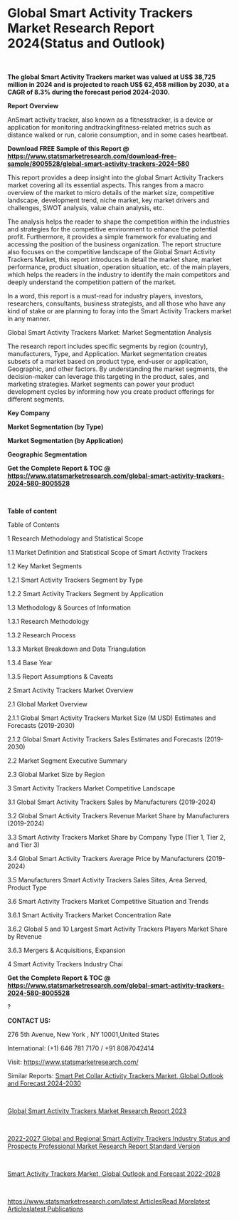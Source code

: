 <h1>Global Smart Activity Trackers Market Research Report 2024(Status and Outlook)</h1><br/><p><strong>The global Smart Activity Trackers market was valued at US$ 38,725 million in 2024 and is projected to reach US$ 62,458 million by 2030, at a <strong>CAGR</strong> of 8.3% during the forecast period 2024-2030.</strong></p>
 
 
 
 <p><strong>Report Overview</strong></p>
 
 
 
 <p>AnSmart activity tracker, also known as a fitnesstracker, is a device or application for monitoring andtrackingfitness-related metrics such as distance walked or run, calorie consumption, and in some cases heartbeat.</p>
 
 
 
 <p><strong>Download FREE Sample of this Report @ <a href="https://www.statsmarketresearch.com/download-free-sample/8005528/global-smart-activity-trackers-2024-580">https://www.statsmarketresearch.com/download-free-sample/8005528/global-smart-activity-trackers-2024-580</a></strong></p>
 
 
 
 <p>This report provides a deep insight into the global Smart Activity Trackers market covering all its essential aspects. This ranges from a macro overview of the market to micro details of the market size, competitive landscape, development trend, niche market, key market drivers and challenges, SWOT analysis, value chain analysis, etc.</p>
 
 
 
 <p>The analysis helps the reader to shape the competition within the industries and strategies for the competitive environment to enhance the potential profit. Furthermore, it provides a simple framework for evaluating and accessing the position of the business organization. The report structure also focuses on the competitive landscape of the Global Smart Activity Trackers Market, this report introduces in detail the market share, market performance, product situation, operation situation, etc. of the main players, which helps the readers in the industry to identify the main competitors and deeply understand the competition pattern of the market.</p>
 
 
 
 <p>In a word, this report is a must-read for industry players, investors, researchers, consultants, business strategists, and all those who have any kind of stake or are planning to foray into the Smart Activity Trackers market in any manner.</p>
 
 
 
 <p>Global Smart Activity Trackers Market: Market Segmentation Analysis</p>
 
 
 
 <p>The research report includes specific segments by region (country), manufacturers, Type, and Application. Market segmentation creates subsets of a market based on product type, end-user or application, Geographic, and other factors. By understanding the market segments, the decision-maker can leverage this targeting in the product, sales, and marketing strategies. Market segments can power your product development cycles by informing how you create product offerings for different segments.</p>
 
 
 
 <p><strong>Key Company</strong></p>
 
 
 
 <p><strong>Market Segmentation (by Type)</strong></p>
 
 
 
 <p><strong>Market Segmentation (<strong>by Application</strong>)</strong></p>
 
 
 
 <p><strong>Geographic Segmentation</strong></p>
 
 
 
 <div><b>Get the Complete Report & TOC @ <a href="https://www.statsmarketresearch.com/global-smart-activity-trackers-2024-580-8005528">https://www.statsmarketresearch.com/global-smart-activity-trackers-2024-580-8005528</a></b></div>
 
 
 
 <p><br />
 
 <b>Table of content</b></p>
 
 
 
 <p>Table of Contents<br />
 
 1 Research Methodology and Statistical Scope<br />
 
 1.1 Market Definition and Statistical Scope of Smart Activity Trackers<br />
 
 1.2 Key Market Segments<br />
 
 1.2.1 Smart Activity Trackers Segment by Type<br />
 
 1.2.2 Smart Activity Trackers Segment by Application<br />
 
 1.3 Methodology & Sources of Information<br />
 
 1.3.1 Research Methodology<br />
 
 1.3.2 Research Process<br />
 
 1.3.3 Market Breakdown and Data Triangulation<br />
 
 1.3.4 Base Year<br />
 
 1.3.5 Report Assumptions & Caveats<br />
 
 2 Smart Activity Trackers Market Overview<br />
 
 2.1 Global Market Overview<br />
 
 2.1.1 Global Smart Activity Trackers Market Size (M USD) Estimates and Forecasts (2019-2030)<br />
 
 2.1.2 Global Smart Activity Trackers Sales Estimates and Forecasts (2019-2030)<br />
 
 2.2 Market Segment Executive Summary<br />
 
 2.3 Global Market Size by Region<br />
 
 3 Smart Activity Trackers Market Competitive Landscape<br />
 
 3.1 Global Smart Activity Trackers Sales by Manufacturers (2019-2024)<br />
 
 3.2 Global Smart Activity Trackers Revenue Market Share by Manufacturers (2019-2024)<br />
 
 3.3 Smart Activity Trackers Market Share by Company Type (Tier 1, Tier 2, and Tier 3)<br />
 
 3.4 Global Smart Activity Trackers Average Price by Manufacturers (2019-2024)<br />
 
 3.5 Manufacturers Smart Activity Trackers Sales Sites, Area Served, Product Type<br />
 
 3.6 Smart Activity Trackers Market Competitive Situation and Trends<br />
 
 3.6.1 Smart Activity Trackers Market Concentration Rate<br />
 
 3.6.2 Global 5 and 10 Largest Smart Activity Trackers Players Market Share by Revenue<br />
 
 3.6.3 Mergers & Acquisitions, Expansion<br />
 
 4 Smart Activity Trackers Industry Chai</p>
 
 
 
 <div><b>Get the Complete Report & TOC @ <a href="https://www.statsmarketresearch.com/global-smart-activity-trackers-2024-580-8005528">https://www.statsmarketresearch.com/global-smart-activity-trackers-2024-580-8005528</a></b></div>
 
 
 
 <p>? </p>
 
 
 
 <p><b>CONTACT US:</b><br />
 
 276 5th Avenue, New York , NY 10001,United States<br />
 
 International: (+1) 646 781 7170 / +91 8087042414<br />
 
 Visit: <a href="https://www.statsmarketresearch.com/">https://www.statsmarketresearch.com/</a><br />
 
 Similar Reports: <a href="https://www.statsmarketresearch.com/global-smart-activity-trackers-2024-580-8005528">Smart Pet Collar Activity Trackers Market, Global Outlook and Forecast 2024-2030</a><br />
 
 <br />
 
 <a href="https://www.statsmarketresearch.com/global-smart-activity-trackers-2024-580-8005528">Global Smart Activity Trackers Market Research Report 2023</a><br />
 
 <br />
 
 <a href="https://www.statsmarketresearch.com/global-smart-activity-trackers-2024-580-8005528">2022-2027 Global and Regional Smart Activity Trackers Industry Status and Prospects Professional Market Research Report Standard Version</a><br />
 
 <br />
 
 <a href="https://www.statsmarketresearch.com/global-smart-activity-trackers-2024-580-8005528">Smart Activity Trackers Market, Global Outlook and Forecast 2022-2028</a><br />
 
 <br />
 
 <a href="https://gyeongbokgung.com">https://www.statsmarketresearch.com/</a><a href="https://hallyeomaritime.com">latest Articles</a><a href="https://jingwansa.com">Read More</a><a href="https://nguoiviet.jp/">latest Articles</a><a href="https://www.intelmarketresearch.com/">latest Publications</a></p>